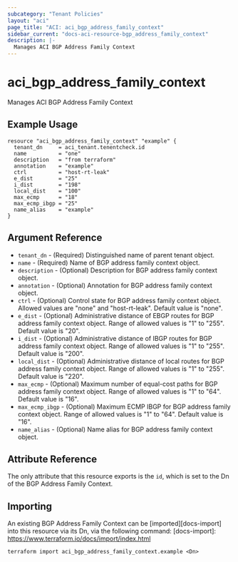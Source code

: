 ```yaml
---
subcategory: "Tenant Policies"
layout: "aci"
page_title: "ACI: aci_bgp_address_family_context"
sidebar_current: "docs-aci-resource-bgp_address_family_context"
description: |-
  Manages ACI BGP Address Family Context
---
```


# aci_bgp_address_family_context

Manages ACI BGP Address Family Context

## Example Usage

```hcl
resource "aci_bgp_address_family_context" "example" {
  tenant_dn     = aci_tenant.tenentcheck.id
  name          = "one"
  description   = "from terraform"
  annotation    = "example"
  ctrl          = "host-rt-leak"
  e_dist        = "25"
  i_dist        = "198"
  local_dist    = "100"
  max_ecmp      = "18"
  max_ecmp_ibgp = "25"
  name_alias    = "example"
}
```

## Argument Reference

- `tenant_dn` - (Required) Distinguished name of parent tenant object.
- `name` - (Required) Name of BGP address family context object.
- `description` - (Optional) Description for BGP address family context object.
- `annotation` - (Optional) Annotation for BGP address family context object.
- `ctrl` - (Optional) Control state for BGP address family context object. Allowed values are "none" and "host-rt-leak". Default value is "none".
- `e_dist` - (Optional) Administrative distance of EBGP routes for BGP address family context object. Range of allowed values is "1" to "255". Default value is "20".
- `i_dist` - (Optional) Administrative distance of IBGP routes for BGP address family context object. Range of allowed values is "1" to "255". Default value is "200".
- `local_dist` - (Optional) Administrative distance of local routes for BGP address family context object. Range of allowed values is "1" to "255". Default value is "220".
- `max_ecmp` - (Optional) Maximum number of equal-cost paths for BGP address family context object. Range of allowed values is "1" to "64". Default value is "16".
- `max_ecmp_ibgp` - (Optional) Maximum ECMP IBGP for BGP address family context object. Range of allowed values is "1" to "64". Default value is "16".
- `name_alias` - (Optional) Name alias for BGP address family context object.

## Attribute Reference

The only attribute that this resource exports is the `id`, which is set to the
Dn of the BGP Address Family Context.

## Importing

An existing BGP Address Family Context can be [imported][docs-import] into this resource via its Dn, via the following command:
[docs-import]: https://www.terraform.io/docs/import/index.html

```
terraform import aci_bgp_address_family_context.example <Dn>
```
